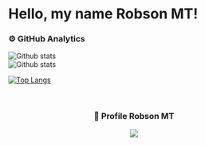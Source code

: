 # Hello, my name Robson MT!

### ⚙️ GitHub Analytics

 <img align="left" src="https://github-readme-stats.vercel.app/api?username=RobsonMT&theme=dark&show_icons=true" alt="Github stats"/>
  </td>
   </tr>
 </table><br/>



 <img align="left" src="https://github-readme-streak-stats.herokuapp.com/?user=RobsonMT&theme=dark&hide_border=false" alt="Github stats"/>
  </td>
   </tr>
 </table><br/>

[![Top Langs](https://github-readme-stats.vercel.app/api/top-langs/?username=RobsonMT&theme=dark)](https://github.com/anuraghazra/github-readme-stats)

  
<div align=center>
<br>
  <h3><b>📍 Profile Robson MT </b></h3>
</div>
    
<p align="center" >   
  <img src="https://profile-counter.glitch.me/RobsonMT/count.svg" />  
</p>
</p>
